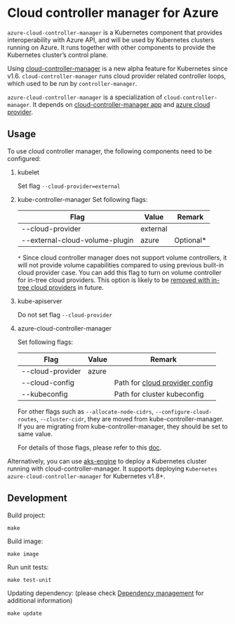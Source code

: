 # Cloud controller manager for Azure

`azure-cloud-controller-manager` is a Kubernetes component that provides interoperability with Azure API, and will be used by Kubernetes clusters running on Azure. It runs together with other components to provide the Kubernetes cluster’s control plane.

Using [cloud-controller-manager](https://kubernetes.io/docs/concepts/overview/components/#cloud-controller-manager) is a new alpha feature for Kubernetes since v1.6. `cloud-controller-manager` runs cloud provider related controller loops, which used to be run by `controller-manager`.

`azure-cloud-controller-manager` is a specialization of `cloud-controller-manager`. It depends on [cloud-controller-manager app](https://github.com/kubernetes/kubernetes/tree/master/cmd/cloud-controller-manager/app) and [azure cloud provider](https://github.com/kubernetes/kubernetes/tree/master/pkg/cloudprovider/providers/azure).

## Usage
To use cloud controller manager, the following components need to be configured:

1. kubelet

    Set flag `--cloud-provider=external`

1. kube-controller-manager
    Set following flags:

    |Flag|Value|Remark|
    |---|---|---|
    |--cloud-provider|external||
    |--external-cloud-volume-plugin|azure|Optional*|

    `*` Since cloud controller manager does not support volume controllers, it will not provide volume capabilities compared to using previous built-in cloud provider case. You can add this flag to turn on volume controller for in-tree cloud providers. This option is likely to be [removed with in-tree cloud providers](https://github.com/kubernetes/kubernetes/blob/v1.11.0-alpha.2/cmd/kube-controller-manager/app/options/options.go#L93) in future.

1. kube-apiserver

    Do not set flag `--cloud-provider`

1. azure-cloud-controller-manager

    Set following flags:

    |Flag|Value|Remark|
    |---|---|---|
    |--cloud-provider|azure||
    |--cloud-config||Path for [cloud provider config](cloud-provider-config.md)|
    |--kubeconfig||Path for cluster kubeconfig|

    For other flags such as `--allocate-node-cidrs`, `--configure-cloud-routes`, `--cluster-cidr`, they are moved from kube-controller-manager. If you are migrating from kube-controller-manager, they should be set to same value.

    For details of those flags, please refer to this [doc](https://kubernetes.io/docs/reference/command-line-tools-reference/cloud-controller-manager/).

Alternatively, you can use [aks-engine](https://github.com/Azure/aks-engine) to deploy a Kubernetes cluster running with cloud-controller-manager. It supports deploying `Kubernetes azure-cloud-controller-manager` for Kubernetes v1.8+.

## Development
Build project:
```
make
```

Build image:
```
make image
```

Run unit tests:
```
make test-unit
```

Updating dependency: (please check [Dependency management](dependency-management.md) for additional information)
```
make update
```
